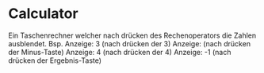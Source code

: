 # Calculator
Ein Taschenrechner welcher nach drücken des Rechenoperators die Zahlen ausblendet.
Bsp. 	Anzeige: 3 (nach drücken der 3)
		Anzeige:	(nach drücken der Minus-Taste)
		Anzeige: 4 (nach drücken der 4)
		Anzeige: -1 (nach drücken der Ergebnis-Taste)
